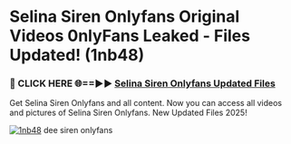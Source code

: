 # Selina Siren Onlyfans Original Videos 0nlyFans Leaked - Files Updated! (1nb48)

<h3>🔴 CLICK HERE 🌐==►► <a href="https://best4dudes.click/HH4t6V" rel="nofollow">Selina Siren Onlyfans Updated Files</a></h3>

Get Selina Siren Onlyfans and all content. Now you can access all videos and pictures of Selina Siren Onlyfans. New Updated Files 2025!

[![1nb48](https://github.com/user-attachments/assets/8c521d6e-e6e3-4a75-9320-d58ab9d79d5b)](https://best4dudes.click/HH4t6V)
dee siren onlyfans